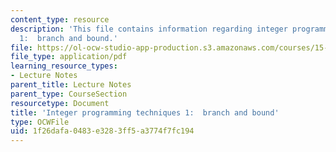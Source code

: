 ```yaml
---
content_type: resource
description: 'This file contains information regarding integer programming techniques
  1:  branch and bound.'
file: https://ol-ocw-studio-app-production.s3.amazonaws.com/courses/15-053-optimization-methods-in-management-science-spring-2013/1f26dafa0483e3283ff5a3774f7fc194_MIT15_053S13_lec12.pdf
file_type: application/pdf
learning_resource_types:
- Lecture Notes
parent_title: Lecture Notes
parent_type: CourseSection
resourcetype: Document
title: 'Integer programming techniques 1:  branch and bound'
type: OCWFile
uid: 1f26dafa-0483-e328-3ff5-a3774f7fc194
---
```

